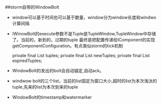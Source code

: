 ##storm自带的WindowBolt
* window可以基于时间也可以基于数量，window分为window长度和windwo计算间隔
* IWinowBolt的execute参数不是Tuple是TupleWindow,TupleWindow中存储了。当前的，新到的，过期的tuple
       最终是把配置传递给IComponent的实现getComponentConfiguration。有点类似storm的tick机制
       
     private final List<Tuple> tuples;
     private final List<Tuple> newTuples;
     private final List<Tuple> expiredTuples;
    
* WindowBolt的发出的bolt会自动锚定,自动ack。
* windwow bolt的三个list，当前的list固定为窗口大小,超时的list为本次淘汰的tuple,先来的list为本次到来的tuple
* WindowBolt的timestamp和watermarker

